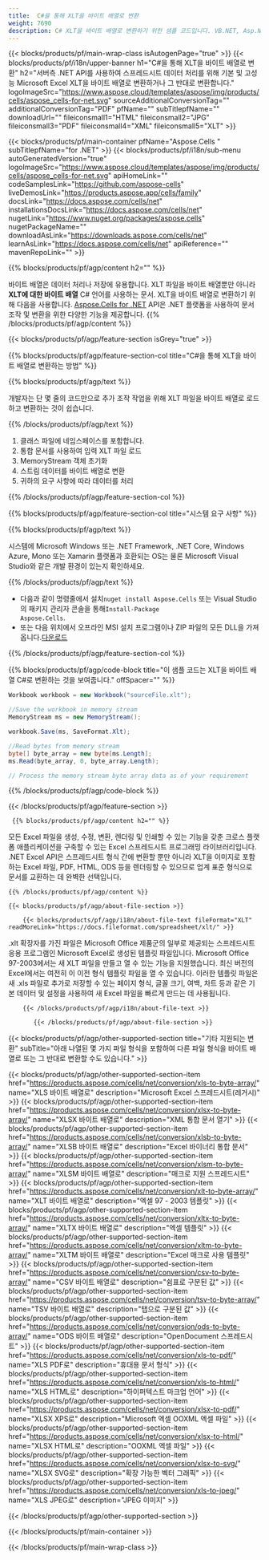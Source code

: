 ```yaml
---
title:  C#을 통해 XLT을 바이트 배열로 변환
weight: 7690
description: C# XLT을 바이트 배열로 변환하기 위한 샘플 코드입니다. VB.NET, Asp.NET 또는 .NET 기반 응용 프로그램 내에서 Excel XLT을 바이트 배열로 변환하려면 이 코드를 사용하세요.
---
```

{{< blocks/products/pf/main-wrap-class isAutogenPage="true" >}}
{{< blocks/products/pf/i18n/upper-banner h1="C#을 통해 XLT을 바이트 배열로 변환" h2="서버측 .NET API를 사용하여 스프레드시트 데이터 처리를 위해 기본 및 고성능 Microsoft Excel XLT을 바이트 배열로 변환하거나 그 반대로 변환합니다." logoImageSrc="https://www.aspose.cloud/templates/aspose/img/products/cells/aspose_cells-for-net.svg" sourceAdditionalConversionTag="" additionalConversionTag="PDF" pfName="" subTitlepfName="" downloadUrl="" fileiconsmall1="HTML" fileiconsmall2="JPG" fileiconsmall3="PDF" fileiconsmall4="XML" fileiconsmall5="XLT" >}}

{{< blocks/products/pf/main-container pfName="Aspose.Cells " subTitlepfName="for .NET" >}}
{{< blocks/products/pf/i18n/sub-menu autoGeneratedVersion="true" logoImageSrc="https://www.aspose.cloud/templates/aspose/img/products/cells/aspose_cells-for-net.svg" apiHomeLink="" codeSamplesLink="https://github.com/aspose-cells" liveDemosLink="https://products.aspose.app/cells/family" docsLink="https://docs.aspose.com/cells/net" installationsDocsLink="https://docs.aspose.com/cells/net" nugetLink="https://www.nuget.org/packages/aspose.cells" nugetPackageName="" downloadAsLink="https://downloads.aspose.com/cells/net" learnAsLink="https://docs.aspose.com/cells/net" apiReference="" mavenRepoLink="" >}}

{{% blocks/products/pf/agp/content h2="" %}}

 바이트 배열은 데이터 처리나 저장에 유용합니다. XLT 파일을 바이트 배열뿐만 아니라**XLT에 대한 바이트 배열** C# 언어를 사용하는 문서. XLT을 바이트 배열로 변환하기 위해 다음을 사용합니다.
 [Aspose.Cells for .NET](https://products.aspose.com/cells/net) 
 API은 .NET 플랫폼을 사용하여 문서 조작 및 변환을 위한 다양한 기능을 제공합니다.
{{% /blocks/products/pf/agp/content %}}

{{< blocks/products/pf/agp/feature-section isGrey="true" >}}

{{% blocks/products/pf/agp/feature-section-col title="C#을 통해 XLT을 바이트 배열로 변환하는 방법" %}}

{{% blocks/products/pf/agp/text %}}

 개발자는 단 몇 줄의 코드만으로 추가 조작 작업을 위해 XLT 파일을 바이트 배열로 로드하고 변환하는 것이 쉽습니다.

{{% /blocks/products/pf/agp/text %}}

1.  클래스 파일에 네임스페이스를 포함합니다.
1.  통합 문서를 사용하여 입력 XLT 파일 로드
1.  MemoryStream 객체 초기화
1.  스트림 데이터를 바이트 배열로 변환
1.  귀하의 요구 사항에 따라 데이터를 처리

{{% /blocks/products/pf/agp/feature-section-col %}}

{{% blocks/products/pf/agp/feature-section-col title="시스템 요구 사항" %}}

{{% blocks/products/pf/agp/text %}}

시스템에 Microsoft Windows 또는 .NET Framework, .NET Core, Windows Azure, Mono 또는 Xamarin 플랫폼과 호환되는 OS는 물론 Microsoft Visual Studio와 같은 개발 환경이 있는지 확인하세요.

{{% /blocks/products/pf/agp/text %}}

-  다음과 같이 명령줄에서 설치<code>nuget install Aspose.Cells</code> 또는 Visual Studio의 패키지 관리자 콘솔을 통해<code>Install-Package Aspose.Cells</code>.
-  또는 다음 위치에서 오프라인 MSI 설치 프로그램이나 ZIP 파일의 모든 DLL을 가져옵니다.<a href="https://downloads.aspose.com/cells/net">다운로드</a>

{{% /blocks/products/pf/agp/feature-section-col %}}

{{% blocks/products/pf/agp/code-block title="이 샘플 코드는 XLT을 바이트 배열 C#로 변환하는 것을 보여줍니다." offSpacer="" %}}

```cs
Workbook workbook = new Workbook("sourceFile.xlt");

//Save the workbook in memory stream
MemoryStream ms = new MemoryStream();

workbook.Save(ms, SaveFormat.Xlt);

//Read bytes from memory stream
byte[] byte_array = new byte[ms.Length];
ms.Read(byte_array, 0, byte_array.Length);

// Process the memory stream byte array data as of your requirement 

```

{{% /blocks/products/pf/agp/code-block %}}

{{< /blocks/products/pf/agp/feature-section >}}

<!-- aboutfile Starts -->
      
     {{% blocks/products/pf/agp/content h2="" %}}

모든 Excel 파일을 생성, 수정, 변환, 렌더링 및 인쇄할 수 있는 기능을 갖춘 크로스 플랫폼 애플리케이션을 구축할 수 있는 Excel 스프레드시트 프로그래밍 라이브러리입니다. .NET Excel API은 스프레드시트 형식 간에 변환할 뿐만 아니라 XLT을 이미지로 포함하는 Excel 파일, PDF, HTML, ODS 등을 렌더링할 수 있으므로 업계 표준 형식으로 문서를 교환하는 데 완벽한 선택입니다.



    {{% /blocks/products/pf/agp/content %}}

    {{< blocks/products/pf/agp/about-file-section >}}

        {{< blocks/products/pf/agp/i18n/about-file-text fileFormat="XLT" readMoreLink="https://docs.fileformat.com/spreadsheet/xlt/" >}}
.xlt 확장자를 가진 파일은 Microsoft Office 제품군의 일부로 제공되는 스프레드시트 응용 프로그램인 Microsoft Excel로 생성된 템플릿 파일입니다. Microsoft Office 97-2003에서는 새 XLT 파일을 만들고 열 수 있는 기능을 지원했습니다. 최신 버전의 Excel에서는 여전히 이 이전 형식 템플릿 파일을 열 수 있습니다. 이러한 템플릿 파일은 새 .xls 파일로 추가로 저장할 수 있는 페이지 형식, 글꼴 크기, 여백, 차트 등과 같은 기본 데이터 및 설정을 사용하여 새 Excel 파일을 빠르게 만드는 데 사용됩니다.

        {{< /blocks/products/pf/agp/i18n/about-file-text >}}

           {{< /blocks/products/pf/agp/about-file-section >}}

<!-- aboutfile Ends -->

{{< blocks/products/pf/agp/other-supported-section title="기타 지원되는 변환" subTitle="아래 나열된 몇 가지 파일 형식을 포함하여 다른 파일 형식을 바이트 배열로 또는 그 반대로 변환할 수도 있습니다." >}}

{{< blocks/products/pf/agp/other-supported-section-item href="https://products.aspose.com/cells/net/conversion/xls-to-byte-array/" name="XLS 바이트 배열로" description="Microsoft Excel 스프레드시트(레거시)" >}} {{< blocks/products/pf/agp/other-supported-section-item href="https://products.aspose.com/cells/net/conversion/xlsx-to-byte-array/" name="XLSX 바이트 배열로" description="XML 통합 문서 열기" >}} {{< blocks/products/pf/agp/other-supported-section-item href="https://products.aspose.com/cells/net/conversion/xlsb-to-byte-array/" name="XLSB 바이트 배열로" description="Excel 바이너리 통합 문서" >}} {{< blocks/products/pf/agp/other-supported-section-item href="https://products.aspose.com/cells/net/conversion/xlsm-to-byte-array/" name="XLSM 바이트 배열로" description="매크로 지원 스프레드시트" >}} {{< blocks/products/pf/agp/other-supported-section-item href="https://products.aspose.com/cells/net/conversion/xlt-to-byte-array/" name="XLT 바이트 배열로" description="엑셀 97 - 2003 템플릿" >}} {{< blocks/products/pf/agp/other-supported-section-item href="https://products.aspose.com/cells/net/conversion/xltx-to-byte-array/" name="XLTX 바이트 배열로" description="엑셀 템플릿" >}} {{< blocks/products/pf/agp/other-supported-section-item href="https://products.aspose.com/cells/net/conversion/xltm-to-byte-array/" name="XLTM 바이트 배열로" description="Excel 매크로 사용 템플릿" >}} {{< blocks/products/pf/agp/other-supported-section-item href="https://products.aspose.com/cells/net/conversion/csv-to-byte-array/" name="CSV 바이트 배열로" description="쉼표로 구분된 값" >}} {{< blocks/products/pf/agp/other-supported-section-item href="https://products.aspose.com/cells/net/conversion/tsv-to-byte-array/" name="TSV 바이트 배열로" description="탭으로 구분된 값" >}} {{< blocks/products/pf/agp/other-supported-section-item href="https://products.aspose.com/cells/net/conversion/ods-to-byte-array/" name="ODS 바이트 배열로" description="OpenDocument 스프레드시트" >}} {{< blocks/products/pf/agp/other-supported-section-item href="https://products.aspose.com/cells/net/conversion/xls-to-pdf/" name="XLS PDF로" description="휴대용 문서 형식" >}} {{< blocks/products/pf/agp/other-supported-section-item href="https://products.aspose.com/cells/net/conversion/xls-to-html/" name="XLS HTML로" description="하이퍼텍스트 마크업 언어" >}} {{< blocks/products/pf/agp/other-supported-section-item href="https://products.aspose.com/cells/net/conversion/xlsx-to-pdf/" name="XLSX XPS로" description="Microsoft 엑셀 OOXML 엑셀 파일" >}} {{< blocks/products/pf/agp/other-supported-section-item href="https://products.aspose.com/cells/net/conversion/xlsx-to-html/" name="XLSX HTML로" description="OOXML 엑셀 파일" >}} {{< blocks/products/pf/agp/other-supported-section-item href="https://products.aspose.com/cells/net/conversion/xlsx-to-svg/" name="XLSX SVG로" description="확장 가능한 벡터 그래픽" >}} {{< blocks/products/pf/agp/other-supported-section-item href="https://products.aspose.com/cells/net/conversion/xls-to-jpeg/" name="XLS JPEG로" description="JPEG 이미지" >}} 

{{< /blocks/products/pf/agp/other-supported-section >}}

{{< /blocks/products/pf/main-container >}}
    
{{< /blocks/products/pf/main-wrap-class >}}
